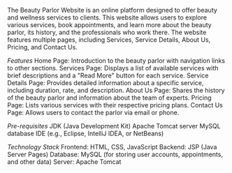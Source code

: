 The Beauty Parlor Website is an online platform designed to offer beauty and wellness services to clients. This website allows users to explore various services, book appointments, and learn more about the beauty parlor, its history, and the professionals who work there. The website features multiple pages, including Services, Service Details, About Us, Pricing, and Contact Us.

*Features*
Home Page: Introduction to the beauty parlor with navigation links to other sections.
Services Page: Displays a list of available services with brief descriptions and a "Read More" button for each service.
Service Details Page: Provides detailed information about a specific service, including duration, rate, and description.
About Us Page: Shares the history of the beauty parlor and information about the team of experts.
Pricing Page: Lists various services with their respective pricing plans.
Contact Us Page: Allows users to contact the parlor via email or phone.

*Pre-requisites*
JDK (Java Development Kit)
Apache Tomcat server
MySQL database
IDE (e.g., Eclipse, IntelliJ IDEA, or NetBeans)

*Technology Stack*
Frontend: HTML, CSS, JavaScript
Backend: JSP (Java Server Pages)
Database: MySQL (for storing user accounts, appointments, and other data)
Server: Apache Tomcat

